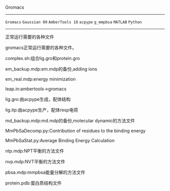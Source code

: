 Gromacs
___

`Gromacs` `Gaussian 09` `AmberTools 18` `acpype` `g_mmpbsa` `MATLAB` `Python`

---------
正常运行需要的各种文件

gromacs正常运行需要的各种文件。 

complex.sh:组合lig.gro和protein.gro

em_backup.mdp:em.mdp的备份,adding ions

em_real.mdp:energy minimization

leap.in:ambertools->gromacs

lig.gro:由acpype生成，配体结构

lig.itp:由acpype生产，配体resp电荷

md_backup.mdp:md.mdp的备份,molecular 
dynamic的方法文件

MmPbSaDecomp.py:Contribution of residues to the binding energy

MmPbSaStat.py:Average Binding Energy Calculation

ntp.mdp:NPT平衡的方法文件

nvp.mdp:NVT平衡的方法文件

pbsa.mdp:mmpbsa能量分解的方法文件

protein.pdb:蛋白质结构文件
